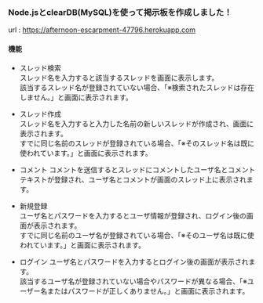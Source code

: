 ### Node.jsとclearDB(MySQL)を使って掲示板を作成しました！

url : https://afternoon-escarpment-47796.herokuapp.com <br>

#### 機能

+ スレッド検索<br>
 スレッド名を入力すると該当するスレッドを画面に表示します。<br>
 該当するスレッド名が登録されていない場合、「※検索されたスレッドは存在しません。」と画面に表示されます。<br>
 
+ スレッド作成<br>
 スレッド名を入力すると入力した名前の新しいスレッドが作成され、画面に表示されます。<br>
 すでに同じ名前のスレッドが登録されている場合、「※そのスレッド名は既に使われています。」と画面に表示されます。<br>
 
+ コメント
 コメントを送信するとスレッドにコメントしたユーザ名とコメントテキストが登録され、ユーザ名とコメントが画面のスレッド上に表示されます。<br>
 
+ 新規登録<br>
 ユーザ名とパスワードを入力するとユーザ情報が登録され、ログイン後の画面が表示されます。<br>
 すでに同じ名前のユーザ名が登録されている場合、「※そのユーザ名は既に使われています。」と画面に表示されます。<br>
 
+ ログイン
 ユーザ名とパスワードを入力するとログイン後の画面が表示されます。<br>
 該当するユーザ名が登録されていない場合やパスワードが異なる場合、「※ユーザー名またはパスワードが正しくありません。」と画面に表示されます。<br>
